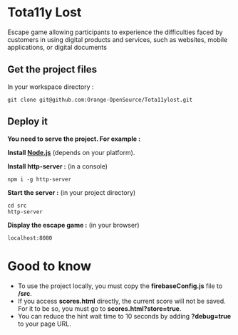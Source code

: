 # Tota11y Lost

Escape game allowing participants to experience the difficulties faced by customers in using digital products and services, such as websites, mobile applications, or digital documents

## Get the project files

In your workspace directory :
```
git clone git@github.com:Orange-OpenSource/Tota11ylost.git
```

## Deploy it

**You need to serve the project.
For example :**

**Install [Node.js](https://nodejs.org/en)** (depends on your platform).


**Install http-server :** (in a console)
```
npm i -g http-server
```

**Start the server :** (in your project directory)
```
cd src
http-server
```

**Display the escape game :** (in your browser)
```
localhost:8080
```
# Good to know

- To use the project locally, you must copy the **firebaseConfig.js** file to **/src**.
- If you access **scores.html** directly, the current score will not be saved. For it to be so, you must go to **scores.html?store=true**.
- You can reduce the hint wait time to 10 seconds by adding **?debug=true** to your page URL.
